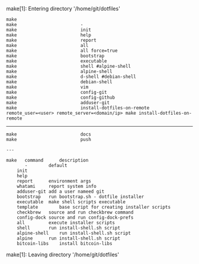 make[1]: Entering directory '/home/git/dotfiles'

	make                        
	make                        -
	make                        init
	make                        help
	make                        report
	make                        all
	make                        all force=true	
	make                        bootstrap
	make                        executable
	make                        shell #alpine-shell
	make                        alpine-shell
	make                        d-shell #debian-shell
	make                        debian-shell
	make                        vim
	make                        config-git
	make                        config-github
	make                        adduser-git
	make                        install-dotfiles-on-remote
	remote_user=<user> remote_server=<domain/ip> make install-dotfiles-on-remote
---

	make                        docs
	make                        push
	
	---
	
 	make   command		description
 	       -		default
        init
        help
        report		environment args
        whatami		report system info
        adduser-git	add a user nameed git
        bootstrap	run bootstrap.sh - dotfile installer
        executable	make shell scripts executable
        template		base script for creating installer scripts
        checkbrew	source and run checkbrew command
        config-dock	source and run config-dock-prefs
        all	        execute installer scripts
        shell		run install-shell.sh script
        alpine-shell	run install-shell.sh script
        alpine		run install-shell.sh script
        bitcoin-libs	install bitcoin-libs
make[1]: Leaving directory '/home/git/dotfiles'
